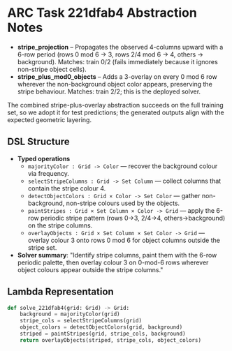# ARC Task 221dfab4 Abstraction Notes

- **stripe_projection** – Propagates the observed 4-columns upward with a 6-row period (rows 0 mod 6 → 3, rows 2/4 mod 6 → 4, others → background). Matches: train 0/2 (fails immediately because it ignores non-stripe object cells).
- **stripe_plus_mod0_objects** – Adds a 3-overlay on every 0 mod 6 row wherever the non-background object color appears, preserving the stripe behaviour. Matches: train 2/2; this is the deployed solver.

The combined stripe-plus-overlay abstraction succeeds on the full training set, so we adopt it for test predictions; the generated outputs align with the expected geometric layering.

## DSL Structure
- **Typed operations**
  - `majorityColor : Grid -> Color` — recover the background colour via frequency.
  - `selectStripeColumns : Grid -> Set Column` — collect columns that contain the stripe colour 4.
  - `detectObjectColors : Grid × Color -> Set Color` — gather non-background, non-stripe colours used by the objects.
  - `paintStripes : Grid × Set Column × Color -> Grid` — apply the 6-row periodic stripe pattern (rows 0→3, 2/4→4, others→background) on the stripe columns.
  - `overlayObjects : Grid × Set Column × Set Color -> Grid` — overlay colour 3 onto rows 0 mod 6 for object columns outside the stripe set.
- **Solver summary**: "Identify stripe columns, paint them with the 6-row periodic palette, then overlay colour 3 on 0-mod-6 rows wherever object colours appear outside the stripe columns."

## Lambda Representation

```python
def solve_221dfab4(grid: Grid) -> Grid:
    background = majorityColor(grid)
    stripe_cols = selectStripeColumns(grid)
    object_colors = detectObjectColors(grid, background)
    striped = paintStripes(grid, stripe_cols, background)
    return overlayObjects(striped, stripe_cols, object_colors)
```
